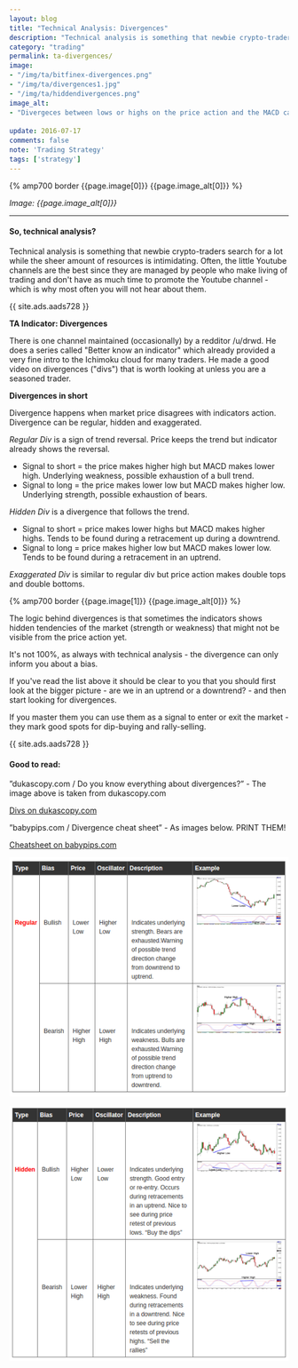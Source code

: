 ```yaml
---
layout: blog
title: "Technical Analysis: Divergences"
description: "Technical analysis is something that newbie crypto-traders search for a lot while the sheer amount of resources can be intimidating."
category: "trading"
permalink: ta-divergences/
image:
- "/img/ta/bitfinex-divergences.png"
- "/img/ta/divergences1.jpg"
- "/img/ta/hiddendivergences.png"
image_alt:
- "Divergeces between lows or highs on the price action and the MACD can provide valuable signals."

update: 2016-07-17
comments: false
note: 'Trading Strategy'
tags: ['strategy']
---
```


{% amp700 border {{page.image[0]}} {{page.image_alt[0]}} %}

_Image: {{page.image_alt[0]}}_

________________________

#### So, technical analysis?

Technical analysis is something that newbie crypto-traders search for a lot while the sheer amount of resources is intimidating. Often, the little Youtube channels are the best since they are managed by people who make living of trading and don't have as much time to promote the Youtube channel - which is why most often you will not hear about them.

{{ site.ads.aads728 }}


**TA Indicator: Divergences**

There is one channel maintained (occasionally) by a redditor /u/drwd. He does a series called "Better know an indicator" which already provided a very fine intro to the Ichimoku cloud for many traders. He made a good video on divergences ("divs") that is worth looking at unless you are a seasoned trader.


<div class=" clearfix adfix"><amp-iframe width="560px" height="315px"
  layout="responsive" sandbox="allow-scripts allow-same-origin allow-modals allow-popups allow-forms"
  src="https://www.youtube.com/embed/nGbqFV0koaQ"><amp-img layout="fill" src="/img/ads/ad-placeholder.jpg"
   placeholder></amp-img></amp-iframe></div><div class="clearfix"></div>

**Divergences in short**

Divergence happens when market price disagrees with indicators action. Divergence can be regular, hidden and exaggerated.

*Regular Div* is a sign of trend reversal. Price keeps the trend but indicator already shows the reversal.

* Signal to short = the price makes higher high but MACD makes lower high. Underlying weakness, possible exhaustion of a bull trend.
* Signal to long = the price makes lower low but MACD makes higher low. Underlying strength, possible exhaustion of bears.

*Hidden Div* is a divergence that follows the trend.

* Signal to short = price makes lower highs but MACD makes higher highs. Tends to be found during a retracement up during a downtrend.
* Signal to long = price makes higher low but MACD makes lower low. Tends to be found during a retracement in an uptrend.

*Exaggerated Div* is similar to regular div but price action makes double tops and double bottoms.

{% amp700 border {{page.image[1]}} {{page.image_alt[0]}} %}

The logic behind divergences is that sometimes the indicators shows hidden tendencies of the market (strength or weakness) that might not be visible from the price action yet.

It's not 100%, as always with technical analysis - the divergence can only inform you about a bias.

If you've read the list above it should be clear to you that you should first look at the bigger picture - are we in an uptrend or a downtrend? - and then start looking for divergences.

If you master them you can use them as a signal to enter or exit the market - they mark good spots for dip-buying and rally-selling.

{{ site.ads.aads728 }}

#### Good to read:

”dukascopy.com / Do you know everything about divergences?” - The image above is taken from dukascopy.com

<a href="https://www.dukascopy.com/fxcomm/fx-article-contest/?Do-You-Know-Everything-About=&action=read&id=890" class="button">Divs on dukascopy.com</a>

”babypips.com / Divergence cheat sheet” - As images below. PRINT THEM!

<a href="http://www.babypips.com/school/high-school/trading-divergences/divergence-cheat-sheet.html" class="button">Cheatsheet on babypips.com</a>


![](/img/ta/bp-1.png)

![](/img/ta/bp-2.png)
